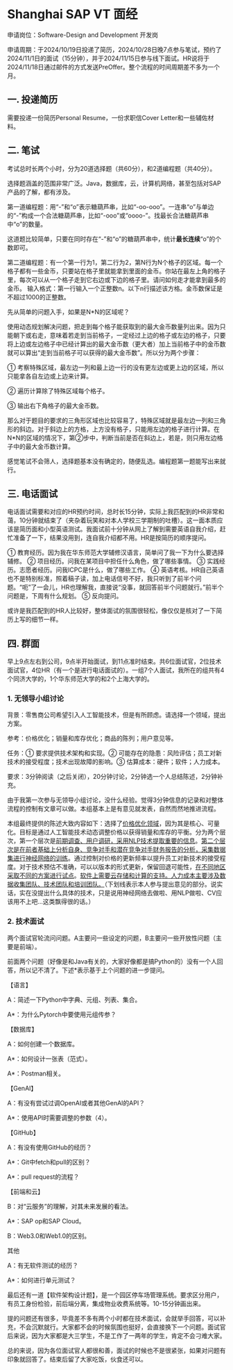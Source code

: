 # Shanghai SAP VT 面经

申请岗位：Software-Design and Development 开发岗

申请周期：于2024/10/19日投递了简历，2024/10/28日晚7点参与笔试，预约了2024/11/1日的面试（15分钟），并于2024/11/15日参与线下面试。HR说将于2024/11/18日通过邮件的方式发送PreOffer。整个流程的时间周期差不多为一个月。

## 一. 投递简历

需要投递一份简历Personal Resume，一份求职信Cover Letter和一些辅佐材料。

## 二. 笔试

考试总时长两个小时，分为20道选择题（共60分），和2道编程题（共40分）。

选择题涵盖的范围非常广泛。Java，数据库，云，计算机网络，甚至包括对SAP产品的了解，都有涉及。

第一道编程题：用“-”和“o”表示糖葫芦串，比如“-oo-ooo”。一连串“o”与单边的“-”构成一个合法糖葫芦串，比如“-ooo”或“oooo-”。找最长合法糖葫芦串中“o”的数量。

这道题比较简单，只要在同时存在“-”和“o”的糖葫芦串中，统计**最长连续**“o”的个数即可。

第二道编程题：有一个第一行为1，第二行为2，第N行为N个格子的区域。每一个格子都有一些金币，只要站在格子里就能拿到里面的金币。你站在最左上角的格子里，每次可以从一个格子走到它右边或下边的格子里。请问如何走才能拿到最多的金币。
输入格式：第一行输入一个正整数n。以下n行描述该方格。金币数保证是不超过1000的正整数。

先从简单的问题入手，如果是N*N的区域呢？

使用动态规划解决问题，把走到每个格子能获取到的最大金币数量列出来。因为只能朝下或右走，意味着若走到当前格子，一定经过上边的格子或左边的格子，只要将上边或左边格子中已经计算出的最大金币数（更大者）加上当前格子中的金币数就可以算出“走到当前格子可以获得的最大金币数”。所以分为两个步骤：

① 考察特殊区域，最左边一列和最上边一行的没有更左边或更上边的区域，所以只能拿各自左边或上边来计算。

② 遍历计算除了特殊区域每个格子。

③ 输出右下角格子的最大金币数。

那么对于题目的要求的三角形区域也比较容易了，特殊区域就是最左边一列和三角形的斜边。对于斜边上的方格，上方没有格子，只能用左边的格子进行计算。在N*N的区域的情况下，第②步中，判断当前是否在斜边上，若是，则只用左边格子中的最大金币数计算。

感觉笔试不会筛人，选择题基本没有确定的，随便乱选。编程题第一题能写出来就行。

## 三. 电话面试

电话面试需要和对应的HR预约时间，总时长15分钟，实际上我匹配到的HR非常和蔼，10分钟就结束了（夹杂着玩笑和对本人学校三学期制的吐槽）。这一面本质应该是简历面和小型英语测试。我面试前十分钟从网上了解到需要英语自我介绍，赶忙准备了一下，结果没用到，连自我介绍都不用。HR是按简历的顺序提问。

① 教育经历。因为我在华东师范大学辅修汉语言，简单问了我一下为什么要选择辅修。
② 项目经历。问我在某项目中担任什么角色，做了哪些事情。
③ 实践经历。志愿者经历。问我ICPC是什么，做了哪些工作。
④ 英语考核。HR自己英语也不是特别标准，照着稿子读，加上电话信号不好，我只听到了前半个问题。“呃”了一会儿，HR也理解我，直接说“没事，就回答前半个问题就行。”前半个问题是，下周有什么规划。
⑤ 反向提问。

或许是我匹配到的HR人比较好，整体面试的氛围很轻松，像仅仅是核对了一下简历上写的细节一样。

## 四. 群面

早上9点左右到公司，9点半开始面试，到11点准时结束。共6位面试官，2位技术面试官，4位HR（有一个是进行电话面试的）。一组7个人面试，我所在的组共有4个同济大学的，1个华东师范大学的和2个上海大学的。

### 1. 无领导小组讨论

背景：零售商公司希望引入人工智能技术，但是有所顾虑。请选择一个领域，提出方案。

参考：价格优化；销量和库存优化；商品的陈列；用户意见等。

任务：① 要求提供技术架构和实现。② 可能存在的隐患：风险评估；员工对新技术的接受程度；技术出现故障的影响。③ 估算成本：硬件；软件；人力成本。

要求：3分钟阅读（之后关闭），20分钟讨论，2分钟选一个人总结陈述，2分钟补充。

由于我第一次参与无领导小组讨论，没什么经验。觉得3分钟信息的记录和对整体流程的控制有文章可以做。本组基本上是有意见就发表，自然而然地推进流程。

本组最终提供的陈述大致内容如下：选择了<u>价格优化领域</u>，因为其是核心、可量化。目标是通过人工智能技术动态调整价格以获得销量和库存的平衡。分为两个层次，第一个层次是<u>前期调查、用户调研，采用NLP技术提取重要的信息</u>。<u>第二个层次是在前者基础上分析自身、竞争对手和潜在竞争对手财务报告的分析，采集数据集进行神经网络的训练</u>。通过控制对价格的更新频率以提升员工对新技术的接受程度。对于技术预估不准确，可以以版本的形式更新，保留回退可能性，<u>在不同地区采取不同的方案进行试点</u>。<u>软件上需要云存储和计算的支持。人力成本主要涉及数据收集团队、技术团队和培训团队。</u>（下划线表示本人参与提出意见的部分。说实话，实在没提出什么具体的技术，只是说用神经网络去做啦、用NLP做啦、CV应该用不上吧...这类飘得很的话。）

### 2. 技术面试

两个面试官轮流问问题。A主要问一些设定的问题，B主要问一些开放性问题（主要是前端）。

前面两个问题（好像是和Java有关的，大家好像都是搞Python的）没有一个人回答，所以记不清了。下述*表示基于上个问题的进一步提问。

【语言】

A：简述一下Python中字典、元组、列表、集合。

A*：为什么Pytorch中要使用元组传参？

【数据库】

A：如何创建一个数据库。

A*：如何设计一张表（范式）。

A*：Postman相关。

【GenAI】

A：有没有尝试过调OpenAI或者其他GenAI的API？

A*：使用API时需要调整的参数（4）。

【GitHub】

A：有没有使用GitHub的经历？

A*：Git中fetch和pull的区别？

A*：pull request的流程？

【前端和云】

B：对“云服务”的理解，对其未来发展的看法。

A*：SAP op和SAP Cloud。

B：Web3.0和Web1.0的区别。

其他

A：有无软件测试的经历？

A*：如何进行单元测试？

最后还有一道【软件架构设计题】，是一个园区停车场管理系统。要求区分用户，有员工身份检验，前后端分离，集成物业收费系统等。10-15分钟画出来。

提的问题还有很多，毕竟差不多有两个小时都在技术面试，会就举手回答，可以补充，不会沉默就行。大家都不会的时候氛围也挺好，会直接换下一个问题。面试官后来说，因为大家都是大三学生，不是工作了一两年的学生，肯定不会刁难大家。

总的来说，因为各位面试官人都很和善，面试的时候也不是很紧张，如果对问题有印象就回答了。结束后留了大家吃饭，伙食还可以。
